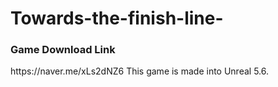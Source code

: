 # Towards-the-finish-line-
</h>
<h3>Game Download Link</h3>
https://naver.me/xLs2dNZ6
This game is made into Unreal 5.6.
